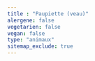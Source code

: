 ```yaml
---
title : "Paupiette (veau)"
alergene: false
vegetarien: false
vegan: false
type: "animaux"
sitemap_exclude: true
--- 
```

